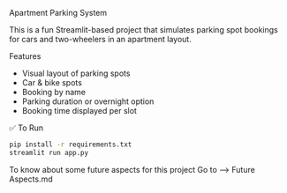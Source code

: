 Apartment Parking System

This is a fun Streamlit-based project that simulates parking spot bookings for cars and two-wheelers in an apartment layout.

Features
- Visual layout of parking spots
- Car & bike spots
- Booking by name
- Parking duration or overnight option
- Booking time displayed per slot

✅ To Run
```bash
pip install -r requirements.txt
streamlit run app.py
```
To know about some future aspects for this project
  Go to --> Future Aspects.md
  

